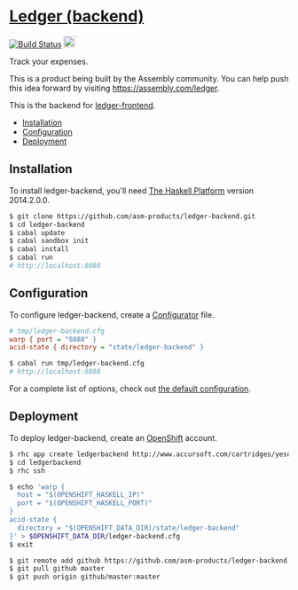# [Ledger (backend)][1]

[![Build Status][2]][3]
<a href="https://assembly.com/ledger/bounties">
  <img height="20" src="https://asm-badger.herokuapp.com/ledger/badges/tasks.svg">
</a>

Track your expenses.

This is a product being built by the Assembly community. You can
help push this idea forward by visiting <https://assembly.com/ledger>.

This is the backend for [ledger-frontend][4].

- [Installation](#installation)
- [Configuration](#configuration)
- [Deployment](#deployment)

## Installation

To install ledger-backend, you'll need [The Haskell Platform][5] version 2014.2.0.0.

``` sh
$ git clone https://github.com/asm-products/ledger-backend.git
$ cd ledger-backend
$ cabal update
$ cabal sandbox init
$ cabal install
$ cabal run
# http://localhost:8080
```

## Configuration

To configure ledger-backend, create a [Configurator][6] file.

``` cfg
# tmp/ledger-backend.cfg
warp { port = "8888" }
acid-state { directory = "state/ledger-backend" }
```

``` sh
$ cabal run tmp/ledger-backend.cfg
# http://localhost:8888
```

For a complete list of options, check out [the default configuration][7].

## Deployment

To deploy ledger-backend, create an [OpenShift][8] account.

``` sh
$ rhc app create ledgerbackend http://www.accursoft.com/cartridges/yesod.yml
$ cd ledgerbackend
$ rhc ssh
```

``` sh
$ echo 'warp {
  host = "$(OPENSHIFT_HASKELL_IP)"
  port = "$(OPENSHIFT_HASKELL_PORT)"
}
acid-state {
  directory = "$(OPENSHIFT_DATA_DIR)/state/ledger-backend"
}' > $OPENSHIFT_DATA_DIR/ledger-backend.cfg
$ exit
```

``` sh
$ git remote add github https://github.com/asm-products/ledger-backend.git
$ git pull github master
$ git push origin github/master:master
```

[1]: https://github.com/asm-products/ledger-backend
[2]: https://img.shields.io/travis/asm-products/ledger-backend/master.svg?style=flat
[3]: https://travis-ci.org/asm-products/ledger-backend
[4]: https://github.com/asm-products/ledger-frontend
[5]: https://www.haskell.org/platform/
[6]: https://github.com/bos/configurator
[7]: data/ledger-backend.cfg
[8]: https://www.openshift.com
